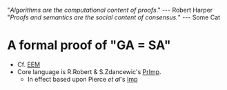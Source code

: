 "_Algorithms are the computational content of proofs_."  --- Robert Harper  
"_Proofs and semantics are the social content of consensus._"  --- Some Cat

# A formal proof of "GA = SA"
- Cf. [EEM](https://github.com/STakashimizu/EEM/wiki)
- Core language is R.Robert & S.Zdancewic's [PrImp](https://github.com/rnrand/VPHL).
  - In effect based upon Pierce _et al_'s [Imp](http://www.cis.upenn.edu/~bcpierce/sf/current/Imp.html)
